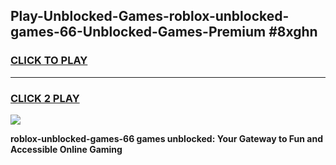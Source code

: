 
## Play-Unblocked-Games-roblox-unblocked-games-66-Unblocked-Games-Premium #8xghn
<h3>
<a href="https://premium.freeplayer.one?title=roblox-unblocked-games-66&ref=12M">CLICK TO PLAY</a></h3>
<hr>

<h3>
<a href="https://premium.freeplayer.one?title=roblox-unblocked-games-66&ref=12M">CLICK 2 PLAY</a>
  
</h3>

<a href="https://premium.freeplayer.one?title=roblox-unblocked-games-66&ref=12M"><img src="https://clearcache.store/games.png"></a>


**roblox-unblocked-games-66 games unblocked: Your Gateway to Fun and Accessible Online Gaming**
